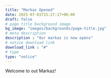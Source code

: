```yaml
---
title: "Markaz Opened"
date: 2025-07-01T15:27:17+06:00
draft: false
# page title background image
bg_image: "images/backgrounds/page-title.jpg"
# meta description
description : "Our markaz is now opens"
# notice download link
download_link : "#"
# type
type: "notice"
---
```


Welcome to out Markaz!